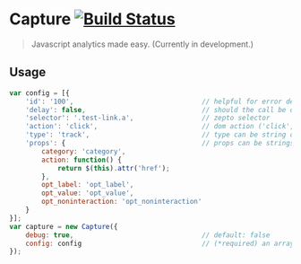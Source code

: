 # Capture [![Build Status](https://travis-ci.org/eatarandom/capture.png?branch=master)](https://travis-ci.org/eatarandom/capture)


> Javascript analytics made easy. (Currently in development.)

## Usage

```javascript
var config = [{
	'id': '100',								// helpful for error debugging
	'delay': false,								// should the call be delayed?
	'selector': '.test-link.a',					// zepto selector
	'action': 'click',							// dom action ('click', 'mouseover')
	'type': 'track',							// type can be string or function
	'props': {									// props can be strings or functions
    	category: 'category',
    	action: function() {
	    	return $(this).attr('href');
	    },
	    opt_label: 'opt_label',
	    opt_value: 'opt_value',
	    opt_noninteraction: 'opt_noninteraction'
	}
}];
var capture = new Capture({							
	debug: true,								// default: false
	config: config								// (*required) an array of track objects
});
```
